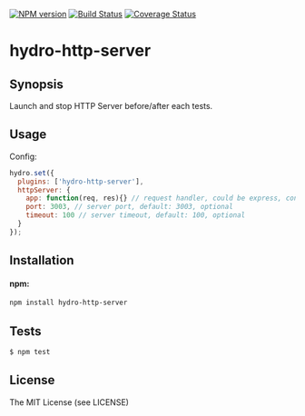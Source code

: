 [![NPM
version](https://badge.fury.io/js/hydro-http-server.png)](http://badge.fury.io/js/hydro-http-server)
[![Build Status](https://secure.travis-ci.org/hydrojs/hydro-http-server.png)](http://travis-ci.org/hydrojs/hydro-http-server)
[![Coverage Status](https://coveralls.io/repos/hydrojs/hydro-http-server/badge.png?branch=master)](https://coveralls.io/r/hydrojs/hydro-http-server?branch=master)

# hydro-http-server

## Synopsis

Launch and stop HTTP Server before/after each tests.

## Usage

Config:

```js
hydro.set({
  plugins: ['hydro-http-server'],
  httpServer: {
    app: function(req, res){} // request handler, could be express, connect etc.
    port: 3003, // server port, default: 3003, optional
    timeout: 100 // server timeout, default: 100, optional
  }
});
```

## Installation

#### npm:

```bash
npm install hydro-http-server
```

## Tests

```bash
$ npm test
```

## License

The MIT License (see LICENSE)
